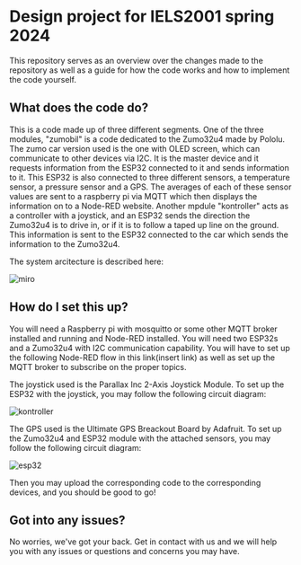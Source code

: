 # Design project for IELS2001 spring 2024

This repository serves as an overview over the changes made to the repository as well as a guide for how the code works and how to implement the code yourself. 

## What does the code do? 

This is a code made up of three different segments. One of the three modules, "zumobil" is a code dedicated to the Zumo32u4 made by Pololu. The zumo car version used is the one with OLED screen, which can communicate to other devices via I2C. It is the master device and it requests information from the ESP32 connected to it and sends information to it. This ESP32 is also connected to three different sensors, a temperature sensor, a pressure sensor and a GPS. The averages of each of these sensor values are sent to a raspberry pi via MQTT which then displays the information on to a Node-RED website. Another mpdule "kontroller" acts as a controller with a joystick, and an ESP32 sends the direction the Zumo32u4 is to drive in, or if it is to follow a taped up line on the ground. This information is sent to the ESP32 connected to the car which sends the information to the Zumo32u4. 

The system arcitecture is described here: 

![miro](https://cdn.discordapp.com/attachments/324564514119090177/1244596992416415846/miro.jpg?ex=6655b0c6&is=66545f46&hm=b841af645a7cf1c2b3e3269c4e73e0b7119f40267186b267424cda56817331bf&)

## How do I set this up? 

You will need a Raspberry pi with mosquitto or some other MQTT broker installed and running and Node-RED installed. You will need two ESP32s and a Zumo32u4 with I2C communication capability. You will have to set up the following Node-RED flow in this link(insert link) as well as set up the MQTT broker to subscribe on the proper topics. 

The joystick used is the Parallax Inc 2-Axis Joystick Module. To set up the ESP32 with the joystick, you may follow the following circuit diagram: 

![kontroller](https://cdn.discordapp.com/attachments/324564514119090177/1243812190889443358/kontroller_kretsdiagram.png?ex=6652d5df&is=6651845f&hm=541aec8457c48a22e2cf8c1c798c708618e641432227ab58eb42bb555b584055&)

The GPS used is the Ultimate GPS Breackout Board by Adafruit. To set up the Zumo32u4 and ESP32 module with the attached sensors, you may follow the following circuit diagram: 

![esp32](https://cdn.discordapp.com/attachments/324564514119090177/1245308452893360219/image.png?ex=6658475f&is=6656f5df&hm=0923007a091007e2cf2b1b5c56d2bb4fe797630987b0a54aafb136f3e12b4fe3&)

Then you may upload the corresponding code to the corresponding devices, and you should be good to go!

## Got into any issues? 

No worries, we've got your back. Get in contact with us and we will help you with any issues or questions and concerns you may have.
